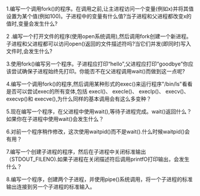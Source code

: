 1.编写一个调用fork()的程序。在调用之前,让主进程访问一个变量(例如x)并将其值设置为某个值(例如100)。子进程中的变量有什么值?当子进程和父进程都改变x的值时,变量会发生什么?

2 .编写一个打开文件的程序(使用open系统调用),然后调用fork创建一个新进程。子进程和父进程都可以访问open()返回的文件描述符吗?当它们并发(即同时)写入文件时,会发生什么?

3.使用fork()编写另一个程序。子进程应打印“hello”,父进程应打印“goodbye”你应该尝试确保子进程始终先打印。你能否不在父进程调用wait()而做到这一点呢?

4.编写一个调用fork()的程序,然后调用某种形式的exec()来运行程序"/bin/ls"看看是否可以尝试exec的所有变体,包括 execl()、 execle()、 execlp()、 execv()、 execvp()和 execve(),为什么同样的基本调用会有这么多变种？

5.现在编写一个程序，在父进程中使用wait(),等待子进程完成。wait()返回什么？如果你在子进程中使用wait()会发生什么？

6.对前一个程序稍作修改，这次使用waitpid()而不是wait().什么时候waitpid()会有用？

7.编写一个创建子进程的程序，然后在子进程中关闭标准输出（STDOUT_FILENO).如果子进程在关闭描述符后调用printfO打印输出，会发生什么？

8.编写一个程序，创建两个子进程，并使用pipe()系统调用，将一个子进程的标准输出连接到另一个子进程的标准输入。

